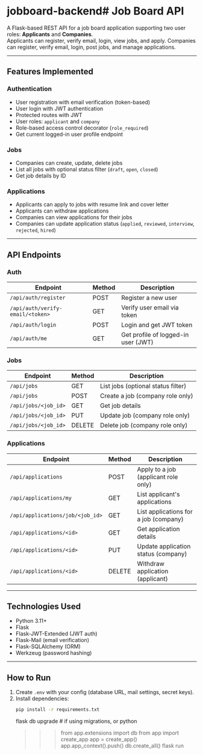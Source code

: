 # jobboard-backend# Job Board API

A Flask-based REST API for a job board application supporting two user roles: **Applicants** and **Companies**.  
Applicants can register, verify email, login, view jobs, and apply. Companies can register, verify email, login, post jobs, and manage applications.

---

## Features Implemented

### Authentication

- User registration with email verification (token-based)
- User login with JWT authentication
- Protected routes with JWT
- User roles: `applicant` and `company`
- Role-based access control decorator (`role_required`)
- Get current logged-in user profile endpoint

### Jobs

- Companies can create, update, delete jobs
- List all jobs with optional status filter (`draft`, `open`, `closed`)
- Get job details by ID

### Applications

- Applicants can apply to jobs with resume link and cover letter
- Applicants can withdraw applications
- Companies can view applications for their jobs
- Companies can update application status (`applied`, `reviewed`, `interview`, `rejected`, `hired`)

---

## API Endpoints

### Auth

| Endpoint                         | Method | Description                         |
| -------------------------------- | ------ | ----------------------------------- |
| `/api/auth/register`             | POST   | Register a new user                 |
| `/api/auth/verify-email/<token>` | GET    | Verify user email via token         |
| `/api/auth/login`                | POST   | Login and get JWT token             |
| `/api/auth/me`                   | GET    | Get profile of logged-in user (JWT) |

### Jobs

| Endpoint             | Method | Description                        |
| -------------------- | ------ | ---------------------------------- |
| `/api/jobs`          | GET    | List jobs (optional status filter) |
| `/api/jobs`          | POST   | Create a job (company role only)   |
| `/api/jobs/<job_id>` | GET    | Get job details                    |
| `/api/jobs/<job_id>` | PUT    | Update job (company role only)     |
| `/api/jobs/<job_id>` | DELETE | Delete job (company role only)     |

### Applications

| Endpoint                         | Method | Description                           |
| -------------------------------- | ------ | ------------------------------------- |
| `/api/applications`              | POST   | Apply to a job (applicant role only)  |
| `/api/applications/my`           | GET    | List applicant's applications         |
| `/api/applications/job/<job_id>` | GET    | List applications for a job (company) |
| `/api/applications/<id>`         | GET    | Get application details               |
| `/api/applications/<id>`         | PUT    | Update application status (company)   |
| `/api/applications/<id>`         | DELETE | Withdraw application (applicant)      |

---

## Technologies Used

- Python 3.11+
- Flask
- Flask-JWT-Extended (JWT auth)
- Flask-Mail (email verification)
- Flask-SQLAlchemy (ORM)
- Werkzeug (password hashing)

---

## How to Run

1. Create `.env` with your config (database URL, mail settings, secret keys).
2. Install dependencies:
   ```bash
   pip install -r requirements.txt
   ```
   flask db upgrade # if using migrations, or
   python
   > > > from app.extensions import db
   > > > from app import create_app
   > > > app = create_app()
   > > > app.app_context().push()
   > > > db.create_all()
   > > > flask run
